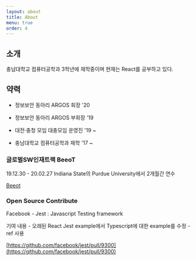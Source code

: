 ```yaml
---
layout: about
title: About
menu: true
order: 4
---
```


## 소개

충남대학교 컴퓨터공학과 3학년에 재학중이며 현재는 React를 공부하고 있다.

## 약력

- 정보보안 동아리 ARGOS 회장 '20

- 정보보안 동아리 ARGOS 부회장 '19

- 대전·충청 모임 대충모임 운영진 '19 ~

- 충남대학교 컴퓨터공학과 재학 '17 ~

### 글로벌SW인재트랙 BeeoT

19.12.30 - 20.02.27 Indiana State의 Purdue University에서 2개월간 연수

[Beeot](https://beeot.github.io)

### Open Source Contribute

Facebook - Jest : Javascript Testing framework

기여 내용 - 오래된 React Jest example에서 Typescript에 대한 example를 수정 - ref 사용

[https://github.com/facebook/jest/pull/9300](https://github.com/facebook/jest/pull/9300)
